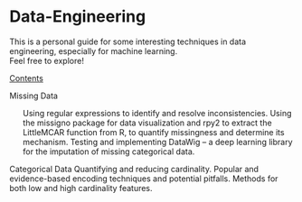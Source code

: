 # Data-Engineering

This is a personal guide for some interesting techniques in data engineering, especially for machine learning. <br>
Feel free to explore!


<u>Contents</u>

Missing Data
<ol>
Using regular expressions to identify and resolve inconsistencies.
Using the missigno package for data visualization and rpy2 to extract the LittleMCAR function from R, to quantify missingness and determine its mechanism.
Testing and implementing DataWig – a deep learning library for the imputation of missing categorical data.
</ol>
Categorical Data
Quantifying and reducing cardinality.
Popular and evidence-based encoding techniques and potential pitfalls. Methods for both low and high cardinality features.
